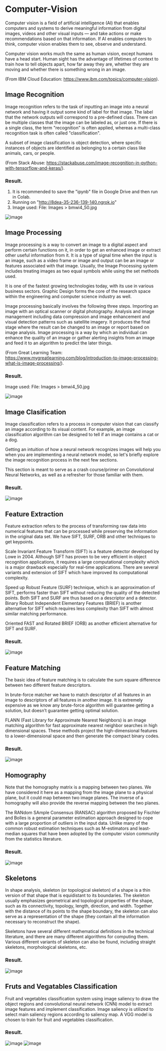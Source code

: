 # Computer-Vision

Computer vision is a field of artificial intelligence (AI) that enables computers and systems to derive meaningful information from digital images, videos and other visual inputs — and take actions or make recommendations based on that information. If AI enables computers to think, computer vision enables them to see, observe and understand.

Computer vision works much the same as human vision, except humans have a head start. Human sight has the advantage of lifetimes of context to train how to tell objects apart, how far away they are, whether they are moving and whether there is something wrong in an image.

(From IBM Cloud Education: https://www.ibm.com/topics/computer-vision).




## Image Recognition
Image recognition refers to the task of inputting an image into a neural network and having it output some kind of label for that image. The label that the network outputs will correspond to a pre-defined class. There can be multiple classes that the image can be labeled as, or just one. If there is a single class, the term "recognition" is often applied, whereas a multi-class recognition task is often called "classification".

A subset of image classification is object detection, where specific instances of objects are identified as belonging to a certain class like animals, cars, or people.

(From Stack Abuse: https://stackabuse.com/image-recognition-in-python-with-tensorflow-and-keras/).

### Result.
1. It is recommended to save the "ipynb" file in Google Drive and then run in Colab.
2. Running on "http://8dea-35-236-139-140.ngrok.io"
3. Image used: File: Images > bmwi4_50.jpg

![image](https://user-images.githubusercontent.com/86708470/169081505-fe6b4237-add0-4deb-9747-c601a1645bfe.png)





## Image Processing
Image processing is a way to convert an image to a digital aspect and perform certain functions on it, in order to get an enhanced image or extract other useful information from it. It is a type of signal time when the input is an image, such as a video frame or image and output can be an image or features associated with that image. Usually, the Image Processing system includes treating images as two equal symbols while using the set methods used.

It is one of the fastest growing technologies today, with its use in various business sectors. Graphic Design forms the core of the research space within the engineering and computer science industry as well. 

Image processing basically involves the following three steps.
Importing an image with an optical scanner or digital photography.
Analysis and image management including data compression and image enhancement and visual detection patterns such as satellite imagery.
It produces the final stage where the result can be changed to an image or report based on image analysis.
Image processing is a way by which an individual can enhance the quality of an image or gather alerting insights from an image and feed it to an algorithm to predict the later things.

(From Great Learning Team: https://www.mygreatlearning.com/blog/introduction-to-image-processing-what-is-image-processing/).

### Result.
Image used: File: Images > bmwi4_50.jpg

![image](https://user-images.githubusercontent.com/86708470/169160123-3c7ade80-9386-4e71-bdcf-82b3933e0e16.png)






  ## Image Clasification
Image classification refers to a process in computer vision that can classify an image according to its visual content. For example, an image classification algorithm can be designed to tell if an image contains a cat or a dog.

Getting an intuition of how a neural network recognizes images will help you when you are implementing a neural network model, so let's briefly explore the image recognition process in the next few sections.

This section is meant to serve as a crash course/primer on Convolutional Neural Networks, as well as a refresher for those familiar with them.

### Result.
![image](https://user-images.githubusercontent.com/86708470/169176558-2fe0b411-387a-4b80-8b81-ecf661dad6c1.png)





## Feature Extraction
Feature extraction refers to the process of transforming raw data into numerical features that can be processed while preserving the information in the original data set. We have SIFT, SURF, ORB and other techniques to get keypoints.

Scale Invariant Feature Transform (SIFT) is a feature detector developed by Lowe in 2004. Although SIFT has proven to be very efficient in object recognition applications, it requires a large computational complexity which is a major drawback especially for real-time applications. There are several variants and extension of SIFT which have improved its computational complexity.

Speed up Robust Feature (SURF) technique, which is an approximation of SIFT, performs faster than SIFT without reducing the quality of the detected points. Both SIFT and SURF are thus based on a descriptor and a detector. Binary Robust Independent Elementary Features (BRIEF) is another alternative for SIFT which requires less complexity than SIFT with almost similar matching performance.

Oriented FAST and Rotated BRIEF (ORB) as another efficient alternative for SIFT and SURF.

### Result.
![image](https://user-images.githubusercontent.com/86708470/169873340-340b86f1-626c-495e-8043-76957fabe5bc.png)





 ## Feature Matching
The basic idea of feature matching is to calculate the sum square difference between two different feature descriptors.

In brute-force matcher we have to match descriptor of all features in an image to descriptors of all features in another image. It is extremely expensive as we know any brute-force algorithm will guarantee getting a solution, but doesn’t guarantee getting optimal solution.

FLANN (Fast Library for Approximate Nearest Neighbors) is an image matching algorithm for fast approximate nearest neighbor searches in high dimensional spaces. These methods project the high-dimensional features to a lower-dimensional space and then generate the compact binary codes.

### Result.
![image](https://user-images.githubusercontent.com/86708470/169873426-f7779639-af47-471d-bf45-cccb762676af.png)






 ## Homography
Note that the homography matrix is a mapping between two planes. We have considered it here as a mapping from the image plane to a physical plane, but it could map between two image planes. The inverse of a homography will also provide the reverse mapping between the two planes.

The RANdom SAmple Consensus (RANSAC) algorithm proposed by Fischler and Bolles is a general parameter estimation approach designed to cope with a large proportion of outliers in the input data. Unlike many of the common robust estimation techniques such as M-estimators and least-median squares that have been adopted by the computer vision community from the statistics literature.

### Result.
![image](https://user-images.githubusercontent.com/86708470/169875989-36d8764d-e1e0-48f8-8e47-ef9a898434a5.png)





 ## Skeletons
In shape analysis, skeleton (or topological skeleton) of a shape is a thin version of that shape that is equidistant to its boundaries. The skeleton usually emphasizes geometrical and topological properties of the shape, such as its connectivity, topology, length, direction, and width. Together with the distance of its points to the shape boundary, the skeleton can also serve as a representation of the shape (they contain all the information necessary to reconstruct the shape).

Skeletons have several different mathematical definitions in the technical literature, and there are many different algorithms for computing them. Various different variants of skeleton can also be found, including straight skeletons, morphological skeletons, etc.

### Result.
![image](https://user-images.githubusercontent.com/86708470/169878415-82176212-8617-4513-b4d3-633debab2b90.png)







 ## Fruts and Vegatables Classification
Fruit and vegetables classification system using image saliency to draw the object regions and convolutional neural network (CNN) model to extract image features and implement classification. Image saliency is utilized to select main saliency regions according to saliency map. A VGG model is chosen to train for fruit and vegetables classification. 

### Result.
![image](https://user-images.githubusercontent.com/86708470/169934222-8890ddbd-4a9d-4cfa-9fca-f5cb0d6bb3a5.png)
![image](https://user-images.githubusercontent.com/86708470/169934251-977cac58-cd40-4590-b48d-2e76e662fd61.png)

